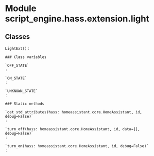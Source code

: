 Module script_engine.hass.extension.light
=========================================

Classes
-------

`LightExt()`
:   

    ### Class variables

    `OFF_STATE`
    :

    `ON_STATE`
    :

    `UNKNOWN_STATE`
    :

    ### Static methods

    `get_std_attributes(hass: homeassistant.core.HomeAssistant, id, debug=False)`
    :

    `turn_off(hass: homeassistant.core.HomeAssistant, id, data={}, debug=False)`
    :

    `turn_on(hass: homeassistant.core.HomeAssistant, id, debug=False)`
    :